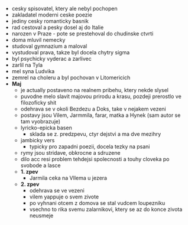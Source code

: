 - cesky spisovatel, ktery ale nebyl pochopen
- zakladatel moderni ceske poezie
- jediny cesky romanticky basnik
- rad cestoval a pesky dosel aj do Italie
- narozen v Praze - pote se prestehoval do chudinske ctvrti
- doma mluvil nemecky
- studoval gymnazium a maloval
- vystudoval prava, takze byl docela chytry sigma
- byl psychicky vyderac a zarlivec
- zarlil na Tyla
- mel syna Ludvika
- zemrel na choleru a byl pochovan v Litomericich
- **Maj**
	- je actually postaveno na realnem pribehu, ktery nekde slysel
	- puvodne melo slavit majovou prirodu a krasu, pozdeji prerostlo ve filozoficky shit
	- odehrava se v okoli Bezdezu a Doks, take v nejakem vezeni
	- postavy jsou Vilem, Jarmmila, farar, matka a Hynek (sam autor se tam vyobrazuje)
	- lyricko-epicka basen
		- sklada se z. predzpevu, ctyr dejstvi a ma dve mezihry
	- jambicky vers
		- typicky pro zapadni poezii, docela tezky na psani 
	- rymy jsou stridave, obkrocne a sdruzene
	- dilo acc resi problem tehdejsi spolecnosti a touhy cloveka po svobode a lasce
	- **1. zpev**
		- Jarmila ceka na VIlema u jezera
	- **2. zpev**
		- odehrava se ve vezeni 
		- vilem yappuje o svem zivote
		- po vyhnani otcem z domova se stal vudcem loupezniku
		- vsechno to rika svemu zalarnikovi, ktery se az do konce zivota neusmeje 